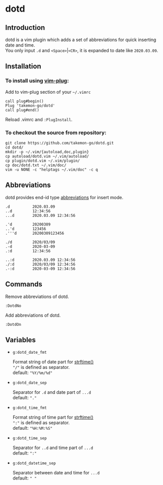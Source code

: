 # dotd

## Introduction

dotd is a vim plugin which adds a set of abbreviations for quick inserting date and time.  
You only input `.d` and `<Space>`|`<CR>`, it is expanded to date like `2020.03.09`.

## Installation

### To install using [vim-plug](https://github.com/junegunn/vim-plug):

Add to vim-plug section of your `~/.vimrc`

```
call plug#begin()
Plug 'takemon-go/dotd'
call plug#end()
```

Reload .vimrc and `:PlugInstall`.

### To checkout the source from repository:

```
git clone https://github.com/takemon-go/dotd.git
cd dotd/
mkdir -p ~/.vim/{autoload,doc,plugin}
cp autoload/dotd.vim ~/.vim/autoload/
cp plugin/dotd.vim ~/.vim/plugin/
cp doc/dotd.txt ~/.vim/doc/
vim -u NONE -c "helptags ~/.vim/doc" -c q
```

## Abbreviations

dotd provides end-id type [abbreviations](http://vimdoc.sourceforge.net/htmldoc/map.html#abbreviations) for insert mode.

```
.d          2020.03.09
..d         12:34:56
...d        2020.03.09 12:34:56

.'d         20200309
..'d        123456
.'''d       20200309123456

./d         2020/03/09
.-d         2020-03-09
.:d         12:34:56

..:d        2020.03.09 12:34:56
./:d        2020/03/09 12:34:56
.-:d        2020-03-09 12:34:56
```

## Commands

Remove abbreviations of dotd.

```
:DotdNo
```

Add abbreviations of dotd.

```
:DotdOn
```

## Variables

* `g:dotd_date_fmt`

    Format string of date part for [strftime()](http://man7.org/linux/man-pages/man3/strftime.3.html)  
    `"/"` is defined as separator.  
    default: `"%Y/%m/%d"`

* `g:dotd_date_sep`

    Separator for `.d` and date part of `...d`  
    default: `"."`

* `g:dotd_time_fmt`

    Format string of time part for [strftime()](http://man7.org/linux/man-pages/man3/strftime.3.html)  
    `":"` is defined as separator.  
    default: `"%H:%M:%S"`

* `g:dotd_time_sep`

    Separator for `..d` and time part of `...d`  
    default: `":"`

* `g:dotd_datetime_sep`

    Separator between date and time for `...d`  
    default: `" "`

